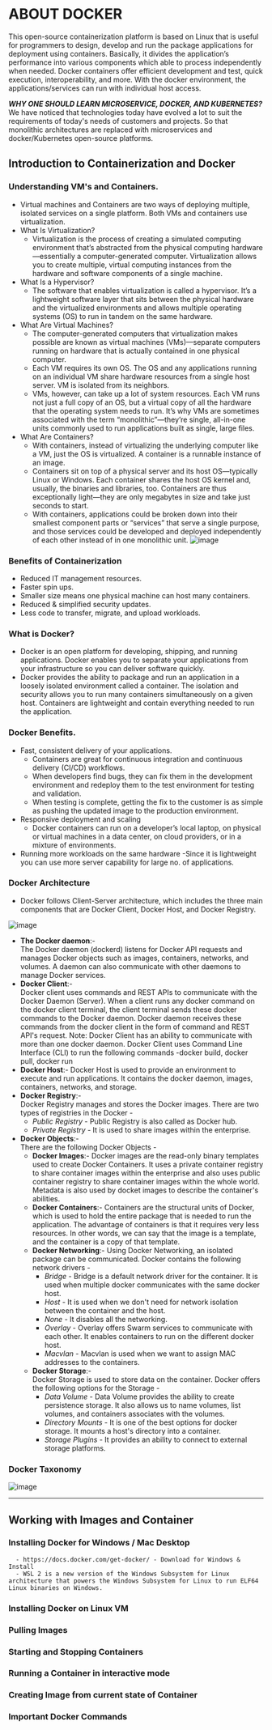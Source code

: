 # **ABOUT DOCKER**
This open-source containerization platform is based on Linux that is useful for programmers to design, develop and run the package applications for deployment using containers. Basically, it divides the application’s performance into various components which able to process independently when needed. Docker containers offer efficient development and test, quick execution, interoperability, and more. With the docker environment, the applications/services can run with individual host access.

**_WHY ONE SHOULD LEARN MICROSERVICE, DOCKER, AND KUBERNETES?_**  
We have noticed that technologies today have evolved a lot to suit the requirements of today's needs of customers and projects. So that monolithic architectures are replaced with microservices and docker/Kubernetes open-source platforms.

## **Introduction to Containerization and Docker**
### **Understanding VM's and Containers.**
  - Virtual machines and Containers are two ways of deploying multiple, isolated services on a single platform. Both VMs and containers use virtualization.
  - What Is Virtualization?
    - Virtualization is the process of creating a simulated computing environment that’s abstracted from the physical computing hardware—essentially a computer-generated computer. Virtualization allows you to create multiple, virtual computing instances from the hardware and software components of a single machine.
  - What Is a Hypervisor?
    - The software that enables virtualization is called a hypervisor. It’s a lightweight software layer that sits between the physical hardware and the virtualized environments and allows multiple operating systems (OS) to run in tandem on the same hardware.
  - What Are Virtual Machines?
    - The computer-generated computers that virtualization makes possible are known as virtual machines (VMs)—separate computers running on hardware that is actually contained in one physical computer.
    - Each VM requires its own OS. The OS and any applications running on an individual VM share hardware resources from a single host server. VM is isolated from its neighbors.
    - VMs, however, can take up a lot of system resources. Each VM runs not just a full copy of an OS, but a virtual copy of all the hardware that the operating system needs to run. It’s why VMs are sometimes associated with the term “monolithic”—they’re single, all-in-one units commonly used to run applications built as single, large files.
  - What Are Containers?
    - With containers, instead of virtualizing the underlying computer like a VM, just the OS is virtualized. A container is a runnable instance of an image.
    - Containers sit on top of a physical server and its host OS—typically Linux or Windows. Each container shares the host OS kernel and, usually, the binaries and libraries, too. Containers are thus exceptionally light—they are only megabytes in size and take just seconds to start.
    - With containers, applications could be broken down into their smallest component parts or “services” that serve a single purpose, and those services could be developed and deployed independently of each other instead of in one monolithic unit.
![image](https://user-images.githubusercontent.com/84464752/196883694-23160e2d-9ad3-4063-a6d7-22cb0c6bece5.png)


### **Benefits of Containerization**
  - Reduced IT management resources.
  - Faster spin ups.
  - Smaller size means one physical machine can host many containers.
  - Reduced & simplified security updates.
  - Less code to transfer, migrate, and upload workloads.


### **What is Docker?**
  - Docker is an open platform for developing, shipping, and running applications. Docker enables you to separate your applications from your infrastructure so you can deliver software quickly.
  - Docker provides the ability to package and run an application in a loosely isolated environment called a container. The isolation and security allows you to run many containers simultaneously on a given host. Containers are lightweight and contain everything needed to run the application.
 

### **Docker Benefits.**
  - Fast, consistent delivery of your applications.
    - Containers are great for continuous integration and continuous delivery (CI/CD) workflows.
    - When developers find bugs, they can fix them in the development environment and redeploy them to the test environment for testing and validation.
    - When testing is complete, getting the fix to the customer is as simple as pushing the updated image to the production environment.
  - Responsive deployment and scaling
    - Docker containers can run on a developer’s local laptop, on physical or virtual machines in a data center, on cloud providers, or in a mixture of environments.
  - Running more workloads on the same hardware -Since it is lightweight you can use more server capability for large no. of applications.
  

### **Docker Architecture**
  - Docker follows Client-Server architecture, which includes the three main components that are Docker Client, Docker Host, and Docker Registry.

![image](https://user-images.githubusercontent.com/84464752/196906491-f6b33e02-b839-4e63-b1ec-62a08660835f.png)

  - **The Docker daemon**:-  
    The Docker daemon (dockerd) listens for Docker API requests and manages Docker objects such as images, containers, networks, and volumes. A daemon can also communicate with other daemons to manage Docker services.
  - **Docker Client**:-   
  Docker client uses commands and REST APIs to communicate with the Docker Daemon (Server). When a client runs any docker command on the docker client terminal, the client terminal sends these docker commands to the Docker daemon. Docker daemon receives these commands from the docker client in the form of command and REST API's request.
    Note: Docker Client has an ability to communicate with more than one docker daemon. 
    Docker Client uses Command Line Interface (CLI) to run the following commands -docker build, docker pull, docker run
  - **Docker Host**:- 
  Docker Host is used to provide an environment to execute and run applications. It contains the docker daemon, images, containers, networks, and storage.
  - **Docker Registry**:-  
    Docker Registry manages and stores the Docker images.
    There are two types of registries in the Docker -
    - _Public Registry_ - Public Registry is also called as Docker hub.
    - _Private Registry_ - It is used to share images within the enterprise.
  - **Docker Objects**:-   
    There are the following Docker Objects -
    - **Docker Images**:-
      Docker images are the read-only binary templates used to create Docker Containers. It uses a private container registry to share container images within the enterprise and also uses public container registry to share container images within the whole world. Metadata is also used by docket images to describe the container's abilities.
    - **Docker Containers**:- 
    Containers are the structural units of Docker, which is used to hold the entire package that is needed to run the application. The advantage of containers is that it requires very less resources.
In other words, we can say that the image is a template, and the container is a copy of that template.
    - **Docker Networking**:- 
    Using Docker Networking, an isolated package can be communicated. Docker contains the following network drivers -
      - _Bridge_ - Bridge is a default network driver for the container. It is used when multiple docker communicates with the same docker host.
      - _Host_ - It is used when we don't need for network isolation between the container and the host.
      - _None_ - It disables all the networking.
      - _Overlay_ - Overlay offers Swarm services to communicate with each other. It enables containers to run on the different docker host.
      - _Macvlan_ - Macvlan is used when we want to assign MAC addresses to the containers.
    - **Docker Storage**:-  
    Docker Storage is used to store data on the container. Docker offers the following options for the Storage -
      - _Data Volume_ - Data Volume provides the ability to create persistence storage. It also allows us to name volumes, list volumes, and containers associates with the volumes.
      - _Directory Mounts_ - It is one of the best options for docker storage. It mounts a host's directory into a container.
      - _Storage Plugins_ - It provides an ability to connect to external storage platforms.
      

### **Docker Taxonomy**

![image](https://user-images.githubusercontent.com/84464752/196916179-2bd496ce-5ff4-422a-bfc8-bebce7114c43.png)

-------------------------------------------------------------------------------------------------------------------------------------------------------------------
## **Working with Images and Container**
### **Installing Docker for Windows / Mac Desktop**
      - https://docs.docker.com/get-docker/ - Download for Windows & Install
      - WSL 2 is a new version of the Windows Subsystem for Linux architecture that powers the Windows Subsystem for Linux to run ELF64 Linux binaries on Windows.

### **Installing Docker on Linux VM**
### **Pulling Images**
### **Starting and Stopping Containers**
### **Running a Container in interactive mode**
### **Creating Image from current state of Container**
### **Important Docker Commands**
